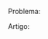 <!---
Thank you for helping us to improve the Microsoft Graph documentation.

So that we can better assist you, please note the following:
- If you have a question, need help, or are experiencing an issue with your code, we encourage you to post your question or issue on **Stack Overflow**. Tag your question with [microsoftgraph](http://stackoverflow.com/questions/tagged/microsoftgraph) or [Office 365](http://stackoverflow.com/questions/tagged/microsoftgraph).
- If you have a feature suggestion, please post your idea on our [**User Voice**](https://officespdev.uservoice.com/) page, and vote for your suggestions there.
- If you have an issue with the documentation, please provide the information here, or feel free to submit a pull request with your suggested changes. We will review your contributions and update our documentation accordingly.
-->

Problema: 

Artigo:
